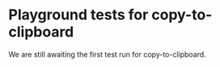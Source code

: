 # Playground tests for copy-to-clipboard
We are still awaiting the first test run for copy-to-clipboard.
